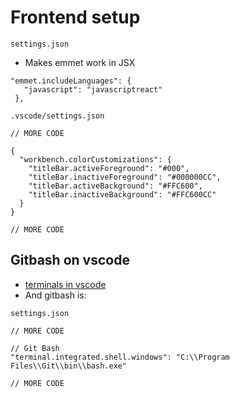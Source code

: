 # Frontend setup
`settings.json`

* Makes emmet work in JSX

```
"emmet.includeLanguages": {
   "javascript": "javascriptreact"
 },
```

`.vscode/settings.json`

```
// MORE CODE

{
  "workbench.colorCustomizations": {
    "titleBar.activeForeground": "#000",
    "titleBar.inactiveForeground": "#000000CC",
    "titleBar.activeBackground": "#FFC600",
    "titleBar.inactiveBackground": "#FFC600CC"
  }
}

// MORE CODE
```

## Gitbash on vscode
* [terminals in vscode](https://code.visualstudio.com/docs/editor/integrated-terminal)
* And gitbash is:

`settings.json`

```
// MORE CODE

// Git Bash
"terminal.integrated.shell.windows": "C:\\Program Files\\Git\\bin\\bash.exe"

// MORE CODE
```


